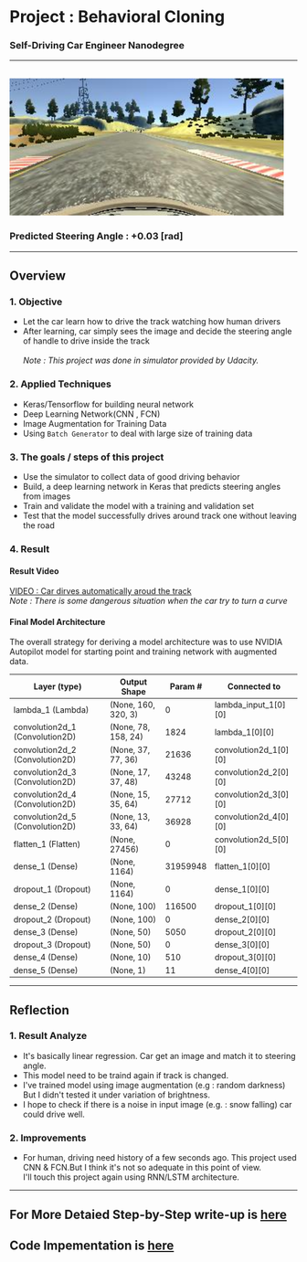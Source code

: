 
# Project : **Behavioral Cloning**
### Self-Driving Car Engineer Nanodegree
---
<br>
<img src="center_sample.jpg" width="480" alt="Combined Image" />

### Predicted Steering Angle  : +0.03 [rad]
---

## Overview

### 1. Objective
  * Let the car learn how to drive the track watching how human drivers
  * After learning, car simply sees the image and decide the steering angle of handle to drive inside the track
  <br><br>
  _Note : This project was done in simulator provided by Udacity._

### 2. Applied Techniques
* Keras/Tensorflow for building neural network
* Deep Learning Network(CNN , FCN)
* Image Augmentation for Training Data
* Using `Batch Generator` to deal with large size of training data

### 3. The goals / steps of this project
* Use the simulator to collect data of good driving behavior
* Build, a deep learning network in Keras that predicts steering angles from images
* Train and validate the model with a training and validation set
* Test that the model successfully drives around track one without leaving the road

### 4. Result

#### Result Video
[VIDEO : Car dirves automatically aroud the track](https://youtu.be/-jkfagvO4VQ)<br>
_Note : There is some dangerous situation when the car try to turn a curve_

#### Final Model Architecture
The overall strategy for deriving a model architecture was to use NVIDIA Autopilot model for starting point and training network with augmented data.


|Layer (type)                     |Output Shape          |Param #     |Connected to                 |    
|---------------------------------|----------------------|------------|-----------------------------|
|lambda_1 (Lambda)                |(None, 160, 320, 3)   |0           |lambda_input_1[0][0]            |
|convolution2d_1 (Convolution2D)  |(None, 78, 158, 24)   |1824       | lambda_1[0][0]                  |
|convolution2d_2 (Convolution2D)  |(None, 37, 77, 36)    |21636      | convolution2d_1[0][0]     |       
|convolution2d_3 (Convolution2D)  |(None, 17, 37, 48)    |43248       |convolution2d_2[0][0]      |      
|convolution2d_4 (Convolution2D)  |(None, 15, 35, 64)    |27712       |convolution2d_3[0][0]      |      
|convolution2d_5 (Convolution2D)  |(None, 13, 33, 64)    |36928       |convolution2d_4[0][0]      |      
|flatten_1 (Flatten)              |(None, 27456)         |0           |convolution2d_5[0][0]      |      
|dense_1 (Dense)                  |(None, 1164)          |31959948    |flatten_1[0][0]            |      
|dropout_1 (Dropout)              |(None, 1164)          |0           |dense_1[0][0]              |      
|dense_2 (Dense)                  |(None, 100)           |116500      |dropout_1[0][0]            |      
|dropout_2 (Dropout)              |(None, 100)           |0           |dense_2[0][0]              |      
|dense_3 (Dense)                  |(None, 50)            |5050        |dropout_2[0][0]            |      
|dropout_3 (Dropout)              |(None, 50)            |0           |dense_3[0][0]              |      
|dense_4 (Dense)                  |(None, 10)            |510         |dropout_3[0][0]            |      
|dense_5 (Dense)                  |(None, 1)             |11          |dense_4[0][0]              |
---

## Reflection

### 1. Result Analyze
* It's basically linear regression. Car get an image and match it to steering angle.
* This model need to be traind again if track is changed.
* I've trained model using image augmentation (e.g : random darkness)
  But I didn't tested it under variation of brightness.
* I hope to check if there is a noise in input image (e.g. : snow falling) car could drive well.

### 2. Improvements
* For human, driving need history of a few seconds ago. This project used CNN & FCN.But I think it's not so adequate in this point of view.<br>
  I'll touch this project again using RNN/LSTM architecture.

---
## For More Detaied Step-by-Step write-up is [here](https://github.com/ksjgh/SDCND/blob/master/Term1_Computer_Vision_and_Deep_Learning/03_Project-Behavioral-Cloning/writeup_Behavioral_Cloning.md)<br>

## Code Impementation is [here](https://github.com/ksjgh/SDCND/blob/master/Term1_Computer_Vision_and_Deep_Learning/03_Project-Behavioral-Cloning/model.py)

